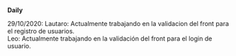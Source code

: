 **Daily**

29/10/2020:
Lautaro: Actualmente trabajando en la validacion del front para el registro de usuarios.  
Leo: Actualmente trabajando en la validación del front para el login de usuario.